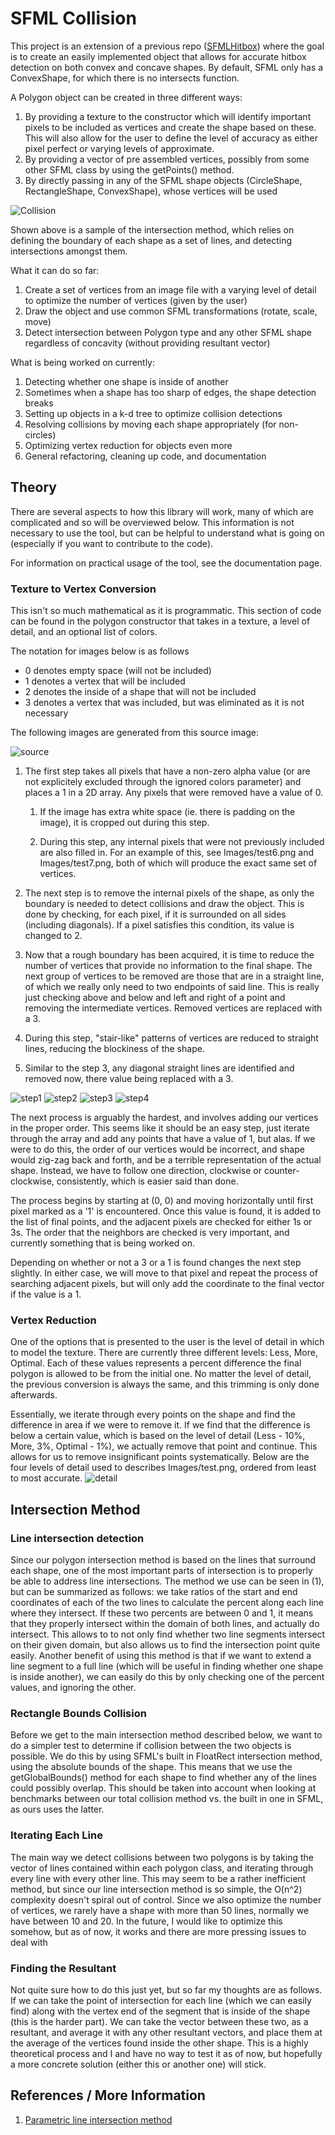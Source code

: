 # SFML Collision

This project is an extension of a previous repo ([SFMLHitbox](https://github.com/Jfeatherstone/SFMLHitbox)) where the goal is to create an easily implemented object that allows for accurate hitbox detection on both convex and concave shapes. By default, SFML only has a ConvexShape, for which there is no intersects function.


A Polygon object can be created in three different ways:

1. By providing a texture to the constructor which will identify important pixels to be included as vertices and create the shape based on these. This will also allow for the user to define the level of accuracy as either pixel perfect or varying levels of approximate.
2. By providing a vector of pre assembled vertices, possibly from some other SFML class by using the getPoints() method.
3. By directly passing in any of the SFML shape objects (CircleShape, RectangleShape, ConvexShape), whose vertices will be used

![Collision](https://raw.githubusercontent.com/Jfeatherstone/SFMLCollision/master/Images/collision_test.gif)

Shown above is a sample of the intersection method, which relies on defining the boundary of each shape as a set of lines, and detecting intersections amongst them.

What it can do so far:

1. Create a set of vertices from an image file with a varying level of detail to optimize the number of vertices (given by the user)
2. Draw the object and use common SFML transformations (rotate, scale, move)
3. Detect intersection between Polygon type and any other SFML shape regardless of concavity (without providing resultant vector)

What is being worked on currently:

1. Detecting whether one shape is inside of another
2. Sometimes when a shape has too sharp of edges, the shape detection breaks
3. Setting up objects in a k-d tree to optimize collision detections
3. Resolving collisions by moving each shape appropriately (for non-circles)
4. Optimizing vertex reduction for objects even more
5. General refactoring, cleaning up code, and documentation

## Theory

There are several aspects to how this library will work, many of which are complicated and so will be overviewed below. This information is not necessary to use the tool, but can be helpful to understand what is going on (especially if you want to contribute to the code).

For information on practical usage of the tool, see the documentation page.


### Texture to Vertex Conversion

This isn't so much mathematical as it is programmatic. This section of code can be found in the polygon constructor that takes in a texture, a level of detail, and an optional list of colors.

The notation for images below is as follows
- 0 denotes empty space (will not be included)
- 1 denotes a vertex that will be included
- 2 denotes the inside of a shape that will not be included
- 3 denotes a vertex that was included, but was eliminated as it is not necessary

The following images are generated from this source image:

![source](https://raw.githubusercontent.com/Jfeatherstone/SFMLCollision/master/Images/test.png)

1. The first step takes all pixels that have a non-zero alpha value (or are not explicitely excluded through the ignored colors parameter) and places a 1 in a 2D array. Any pixels that were removed have a value of 0. 

    1. If the image has extra white space (ie. there is padding on the image), it is cropped out during this step.

    2. During this step, any internal pixels that were not previously included are also filled in. For an example of this, see Images/test6.png and Images/test7.png, both of which will produce the exact same set of vertices.

2. The next step is to remove the internal pixels of the shape, as only the boundary is needed to detect collisions and draw the object. This is done by checking, for each pixel, if it is surrounded on all sides (including diagonals). If a pixel satisfies this condition, its value is changed to 2. 

3. Now that a rough boundary has been acquired, it is time to reduce the number of vertices that provide no information to the final shape. The next group of vertices to be removed are those that are in a straight line, of which we really only need to two endpoints of said line. This is really just checking above and below and left and right of a point and removing the intermediate vertices. Removed vertices are replaced with a 3. 

4. During this step, "stair-like" patterns of vertices are reduced to straight lines, reducing the blockiness of the shape.

5. Similar to the step 3, any diagonal straight lines are identified and removed now, there value being replaced with a 3. 

![step1](https://raw.githubusercontent.com/Jfeatherstone/SFMLCollision/master/Images/step1.jpg)
![step2](https://raw.githubusercontent.com/Jfeatherstone/SFMLCollision/master/Images/step2.jpg)
![step3](https://raw.githubusercontent.com/Jfeatherstone/SFMLCollision/master/Images/step3.jpg)
![step4](https://raw.githubusercontent.com/Jfeatherstone/SFMLCollision/master/Images/step4.jpg)

The next process is arguably the hardest, and involves adding our vertices in the proper order. This seems like it should be an easy step, just iterate through the array and add any points that have a value of 1, but alas. If we were to do this, the order of our vertices would be incorrect, and shape would zig-zag back and forth, and be a terrible representation of the actual shape. Instead, we have to follow one direction, clockwise or counter-clockwise, consistently, which is easier said than done.

The process begins by starting at (0, 0) and moving horizontally until first pixel marked as a '1' is encountered. Once this value is found, it is added to the list of final points, and the adjacent pixels are checked for either 1s or 3s. The order that the neighbors are checked is very important, and currently something that is being worked on.

Depending on whether or not a 3 or a 1 is found changes the next step slightly. In either case, we will move to that pixel and repeat the process of searching adjacent pixels, but will only add the coordinate to the final vector if the value is a 1.

### Vertex Reduction

One of the options that is presented to the user is the level of detail in which to model the texture. There are currently three different levels: Less, More, Optimal. Each of these values represents a percent difference the final polygon is allowed to be from the initial one. No matter the level of detail, the previous conversion is always the same, and this trimming is only done afterwards.

Essentially, we iterate through every points on the shape and find the difference in area if we were to remove it. If we find that the difference is below a certain value, which is based on the level of detail (Less - 10%, More, 3%, Optimal - 1%), we actually remove that point and continue. This allows for us to remove insignificant points systematically. Below are the four levels of detail used to describes Images/test.png, ordered from least to most accurate.
![detail](https://raw.githubusercontent.com/Jfeatherstone/SFMLCollision/master/Images/vertex_comparison.jpg)

## Intersection Method

### Line intersection detection

Since our polygon intersection method is based on the lines that surround each shape, one of the most important parts of intersection is to properly be able to address line intersections. The method we use can be seen in (1), but can be summarized as follows: we take ratios of the start and end coordinates of each of the two lines to calculate the percent along each line where they intersect. If these two percents are between 0 and 1, it means that they properly intersect within the domain of both lines, and actually do intersect. This allows to to not only find whether two line segments intersect on their given domain, but also allows us to find the intersection point quite easily. Another benefit of using this method is that if we want to extend a line segment to a full line (which will be useful in finding whether one shape is inside another), we can easily do this by only checking one of the percent values, and ignoring the other.

### Rectangle Bounds Collision

Before we get to the main intersection method described below, we want to do a simpler test to determine if collision between the two objects is possible. We do this by using SFML's built in FloatRect intersection method, using the absolute bounds of the shape. This means that we use the getGlobalBounds() method for each shape to find whether any of the lines could possibly overlap. This should be taken into account when looking at benchmarks between our total collision method vs. the built in one in SFML, as ours uses the latter.

### Iterating Each Line

The main way we detect collisions between two polygons is by taking the vector of lines contained within each polygon class, and iterating through every line with every other line. This may seem to be a rather inefficient method, but since our line intersection method is so simple, the O(n^2) complexity doesn't spiral out of control. Since we also optimize the number of vertices, we rarely have a shape with more than 50 lines, normally we have between 10 and 20.
In the future, I would like to optimize this somehow, but as of now, it works and there are more pressing issues to deal with

### Finding the Resultant

Not quite sure how to do this just yet, but so far my thoughts are as follows. If we can take the point of intersection for each line (which we can easily find) along with the vertex end of the segment that is inside of the shape (this is the harder part). We can take the vector between these two, as a resultant, and average it with any other resultant vectors, and place them at the average of the vertices found inside the other shape. This is a highly theoretical process and I and have no way to test it as of now, but hopefully a more concrete solution (either this or another one) will stick.

## References / More Information

1. [Parametric line intersection method](http://ahinson.com/algorithms_general/Sections/Geometry/ParametricLineIntersection.pdf)
